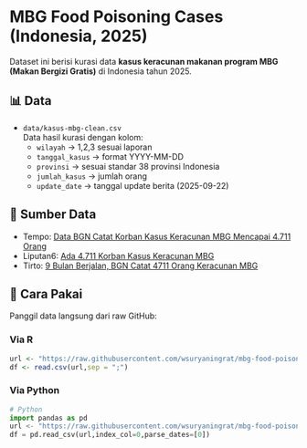 # MBG Food Poisoning Cases (Indonesia, 2025)

Dataset ini berisi kurasi data **kasus keracunan makanan program MBG (Makan Bergizi Gratis)** di Indonesia tahun 2025.

## 📊 Data
- `data/kasus-mbg-clean.csv`  
  Data hasil kurasi dengan kolom:
  - `wilayah` → 1,2,3 sesuai laporan
  - `tanggal_kasus` → format YYYY-MM-DD
  - `provinsi` → sesuai standar 38 provinsi Indonesia
  - `jumlah_kasus` → jumlah orang
  - `update_date` → tanggal update berita (2025-09-22)

## 📖 Sumber Data

- Tempo: [Data BGN Catat Korban Kasus Keracunan MBG Mencapai 4.711 Orang](https://www.tempo.co/politik/data-bgn-catat-korban-kasus-keracunan-mbg-mencapai-4-711-orang-2072315)  
- Liputan6: [Ada 4.711 Korban Kasus Keracunan MBG](https://www.liputan6.com/news/read/6165915/ada-4711-korban-kejadian-luar-biasa-di-mbg-ini-daftar-lengkapnya)  
- Tirto: [9 Bulan Berjalan, BGN Catat 4711 Orang Keracunan MBG](https://tirto.id/9-bulan-berjalan-bgn-catat-4711-orang-keracunan-mbg-hiak)

## 🚀 Cara Pakai

Panggil data langsung dari raw GitHub:

### Via R
```r
url <- "https://raw.githubusercontent.com/wsuryaningrat/mbg-food-poisoning-data/refs/heads/main/data/mbg-data.csv"
df <- read.csv(url,sep = ";")
```

### Via Python
```py
# Python
import pandas as pd
url <- "https://raw.githubusercontent.com/wsuryaningrat/mbg-food-poisoning-data/refs/heads/main/data/mbg-data.csv"
df = pd.read_csv(url,index_col=0,parse_dates=[0])
```
